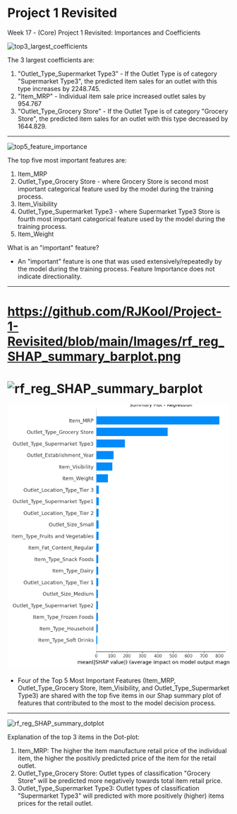 # Project 1 Revisited
 Week 17 - (Core) Project 1 Revisited: Importances and Coefficients


![top3_largest_coefficients](https://github.com/RJKool/Project-1-Revisited/assets/123280849/e54409fb-db7d-4d68-9c5e-a63da3049c66)


The 3 largest coefficients are:
1.  "Outlet_Type_Supermarket Type3" - If the Outlet Type is of category "Supermarket Type3", the predicted item sales for an outlet with this type increases by 2248.745.
2.  "Item_MRP" - Individual item sale price increased outlet sales by 954.767
3.  "Outlet_Type_Grocery Store" - If the Outlet Type is of category "Grocery Store", the predicted item sales for an outlet with this type decreased by 1644.829.

---

![top5_feature_importance](https://github.com/RJKool/Project-1-Revisited/assets/123280849/59a1e584-8dad-4e33-b704-5361eee4bf17)


The top five most important features are:
1.  Item_MRP
2.  Outlet_Type_Grocery Store - where Grocery Store is second most important categorical feature used by the model during the training process.
3.  Item_Visibility
4.  Outlet_Type_Supermarket Type3 - where Supermarket Type3 Store is fourth most important categorical feature used by the model during the training process.
5.  Item_Weight

What is an "important" feature?


* An "important" feature is one that was used extensively/repeatedly by the model during the training process.  Feature Importance does not indicate directionality.

---
# https://github.com/RJKool/Project-1-Revisited/blob/main/Images/rf_reg_SHAP_summary_barplot.png
# ![rf_reg_SHAP_summary_barplot](/Users/Rashad/Documents/GitHub/Project-1-Revisited/Images/rf_reg_SHAP_summary_barplot.png)
![rf_reg_SHAP_summary_barplot](https://github.com/RJKool/Project-1-Revisited/blob/main/Images/rf_reg_SHAP_summary_barplot.png)


* Four of the Top 5 Most Important Features (Item_MRP, Outlet_Type_Grocery Store, Item_Visibility, and Outlet_Type_Supermarket Type3) are shared with the top five items in our Shap summary plot of features that contributed to the most to the model decision process.

---

![rf_reg_SHAP_summary_dotplot](/Users/Rashad/Documents/GitHub/Project-1-Revisited/Images/rf_reg_SHAP_summary_dotplot.png)


Explanation of the top 3 items in the Dot-plot:
1. Item_MRP:  The higher the item manufacture retail price of the individual item, the higher the positivly predicted price of the item for the retail outlet.
2. Outlet_Type_Grocery Store:  Outlet types of classification "Grocery Store" will be predicted more negatively towards total item retail price.
3. Outlet_Type_Supermarket Type3:  Outlet types of classification "Supermarket Type3" will predicted with more positively (higher) items prices for the retail outlet.
